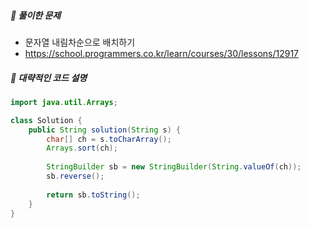 ##### **📘 풀이한 문제**

- 문자열 내림차순으로 배치하기
- https://school.programmers.co.kr/learn/courses/30/lessons/12917

##### **📜 대략적인 코드 설명**
```java
import java.util.Arrays;

class Solution {
    public String solution(String s) {
    	char[] ch = s.toCharArray();
    	Arrays.sort(ch);
    	
    	StringBuilder sb = new StringBuilder(String.valueOf(ch));
    	sb.reverse();
    	
    	return sb.toString();
    }
}
```
